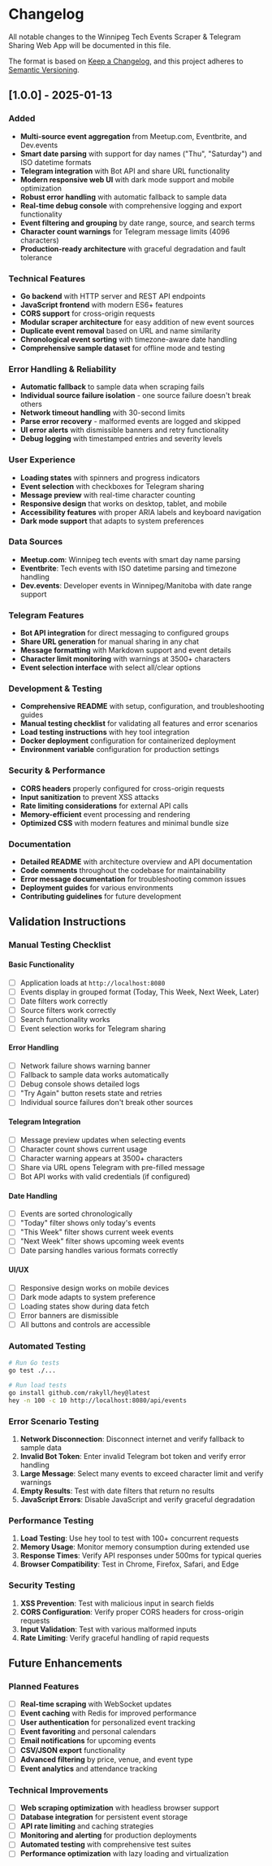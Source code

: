 # Changelog

All notable changes to the Winnipeg Tech Events Scraper & Telegram Sharing Web App will be documented in this file.

The format is based on [Keep a Changelog](https://keepachangelog.com/en/1.0.0/),
and this project adheres to [Semantic Versioning](https://semver.org/spec/v2.0.0.html).

## [1.0.0] - 2025-01-13

### Added
- **Multi-source event aggregation** from Meetup.com, Eventbrite, and Dev.events
- **Smart date parsing** with support for day names ("Thu", "Saturday") and ISO datetime formats
- **Telegram integration** with Bot API and share URL functionality
- **Modern responsive web UI** with dark mode support and mobile optimization
- **Robust error handling** with automatic fallback to sample data
- **Real-time debug console** with comprehensive logging and export functionality
- **Event filtering and grouping** by date range, source, and search terms
- **Character count warnings** for Telegram message limits (4096 characters)
- **Production-ready architecture** with graceful degradation and fault tolerance

### Technical Features
- **Go backend** with HTTP server and REST API endpoints
- **JavaScript frontend** with modern ES6+ features
- **CORS support** for cross-origin requests
- **Modular scraper architecture** for easy addition of new event sources
- **Duplicate event removal** based on URL and name similarity
- **Chronological event sorting** with timezone-aware date handling
- **Comprehensive sample dataset** for offline mode and testing

### Error Handling & Reliability
- **Automatic fallback** to sample data when scraping fails
- **Individual source failure isolation** - one source failure doesn't break others
- **Network timeout handling** with 30-second limits
- **Parse error recovery** - malformed events are logged and skipped
- **UI error alerts** with dismissible banners and retry functionality
- **Debug logging** with timestamped entries and severity levels

### User Experience
- **Loading states** with spinners and progress indicators
- **Event selection** with checkboxes for Telegram sharing
- **Message preview** with real-time character counting
- **Responsive design** that works on desktop, tablet, and mobile
- **Accessibility features** with proper ARIA labels and keyboard navigation
- **Dark mode support** that adapts to system preferences

### Data Sources
- **Meetup.com**: Winnipeg tech events with smart day name parsing
- **Eventbrite**: Tech events with ISO datetime parsing and timezone handling
- **Dev.events**: Developer events in Winnipeg/Manitoba with date range support

### Telegram Features
- **Bot API integration** for direct messaging to configured groups
- **Share URL generation** for manual sharing in any chat
- **Message formatting** with Markdown support and event details
- **Character limit monitoring** with warnings at 3500+ characters
- **Event selection interface** with select all/clear options

### Development & Testing
- **Comprehensive README** with setup, configuration, and troubleshooting guides
- **Manual testing checklist** for validating all features and error scenarios
- **Load testing instructions** with hey tool integration
- **Docker deployment** configuration for containerized deployment
- **Environment variable** configuration for production settings

### Security & Performance
- **CORS headers** properly configured for cross-origin requests
- **Input sanitization** to prevent XSS attacks
- **Rate limiting considerations** for external API calls
- **Memory-efficient** event processing and rendering
- **Optimized CSS** with modern features and minimal bundle size

### Documentation
- **Detailed README** with architecture overview and API documentation
- **Code comments** throughout the codebase for maintainability
- **Error message documentation** for troubleshooting common issues
- **Deployment guides** for various environments
- **Contributing guidelines** for future development

## Validation Instructions

### Manual Testing Checklist

#### Basic Functionality
- [ ] Application loads at `http://localhost:8080`
- [ ] Events display in grouped format (Today, This Week, Next Week, Later)
- [ ] Date filters work correctly
- [ ] Source filters work correctly
- [ ] Search functionality works
- [ ] Event selection works for Telegram sharing

#### Error Handling
- [ ] Network failure shows warning banner
- [ ] Fallback to sample data works automatically
- [ ] Debug console shows detailed logs
- [ ] "Try Again" button resets state and retries
- [ ] Individual source failures don't break other sources

#### Telegram Integration
- [ ] Message preview updates when selecting events
- [ ] Character count shows current usage
- [ ] Character warning appears at 3500+ characters
- [ ] Share via URL opens Telegram with pre-filled message
- [ ] Bot API works with valid credentials (if configured)

#### Date Handling
- [ ] Events are sorted chronologically
- [ ] "Today" filter shows only today's events
- [ ] "This Week" filter shows current week events
- [ ] "Next Week" filter shows upcoming week events
- [ ] Date parsing handles various formats correctly

#### UI/UX
- [ ] Responsive design works on mobile devices
- [ ] Dark mode adapts to system preference
- [ ] Loading states show during data fetch
- [ ] Error banners are dismissible
- [ ] All buttons and controls are accessible

### Automated Testing

```bash
# Run Go tests
go test ./...

# Run load tests
go install github.com/rakyll/hey@latest
hey -n 100 -c 10 http://localhost:8080/api/events
```

### Error Scenario Testing

1. **Network Disconnection**: Disconnect internet and verify fallback to sample data
2. **Invalid Bot Token**: Enter invalid Telegram bot token and verify error handling
3. **Large Message**: Select many events to exceed character limit and verify warnings
4. **Empty Results**: Test with date filters that return no results
5. **JavaScript Errors**: Disable JavaScript and verify graceful degradation

### Performance Testing

1. **Load Testing**: Use hey tool to test with 100+ concurrent requests
2. **Memory Usage**: Monitor memory consumption during extended use
3. **Response Times**: Verify API responses under 500ms for typical queries
4. **Browser Compatibility**: Test in Chrome, Firefox, Safari, and Edge

### Security Testing

1. **XSS Prevention**: Test with malicious input in search fields
2. **CORS Configuration**: Verify proper CORS headers for cross-origin requests
3. **Input Validation**: Test with various malformed inputs
4. **Rate Limiting**: Verify graceful handling of rapid requests

## Future Enhancements

### Planned Features
- [ ] **Real-time scraping** with WebSocket updates
- [ ] **Event caching** with Redis for improved performance
- [ ] **User authentication** for personalized event tracking
- [ ] **Event favoriting** and personal calendars
- [ ] **Email notifications** for upcoming events
- [ ] **CSV/JSON export** functionality
- [ ] **Advanced filtering** by price, venue, and event type
- [ ] **Event analytics** and attendance tracking

### Technical Improvements
- [ ] **Web scraping optimization** with headless browser support
- [ ] **Database integration** for persistent event storage
- [ ] **API rate limiting** and caching strategies
- [ ] **Monitoring and alerting** for production deployments
- [ ] **Automated testing** with comprehensive test suites
- [ ] **Performance optimization** with lazy loading and virtualization
